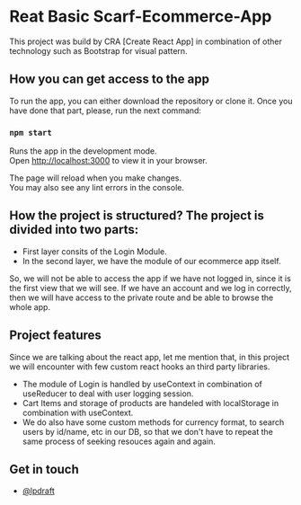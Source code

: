 # Reat Basic Scarf-Ecommerce-App

This project was build by CRA [Create React App] in combination of other technology such as Bootstrap for visual pattern.

## How you can get access to the app

To run the app, you can either download the repository or clone it. Once you have done that part, please, run the next command:

### `npm start`

Runs the app in the development mode.\
Open [http://localhost:3000](http://localhost:3000) to view it in your browser.

The page will reload when you make changes.\
You may also see any lint errors in the console.


## How the project is structured? The project is divided into two parts:

- First layer consits of the Login Module.
- In the second layer, we have the module of our ecommerce app itself.

So, we will not be able to access the app if we have not logged in, since it is the first view that we will see. If we have an account and we log in correctly, then we will have access to the private route and be able to browse the whole app. 

## Project features
Since we are talking about the react app, let me mention that, in this project we will encounter with few custom react hooks an third party libraries. 

- The module of Login is handled by useContext in combination of useReducer to deal with user logging session. 
- Cart Items and storage of products are handeled with localStorage in combination with useContext. 
- We do also have some custom methods for currency format, to search users by id/name, etc in our DB, so that we don't have to repeat the same process of seeking resouces again and again. 

## Get in touch

- [@lpdraft](https://github.com/lpdraft)

